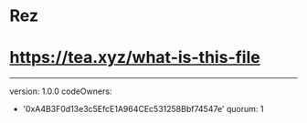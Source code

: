 # Rez
# https://tea.xyz/what-is-this-file
---
version: 1.0.0
codeOwners:
  - '0xA4B3F0d13e3c5EfcE1A964CEc531258Bbf74547e'
quorum: 1
